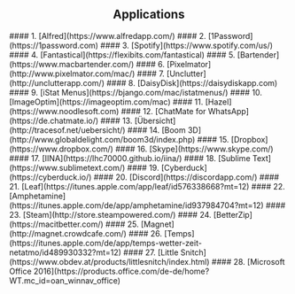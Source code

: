 <h2 align="center">Applications</h2>
#### 1. [Alfred](https://www.alfredapp.com/)
#### 2. [1Password](https://1password.com) 
#### 3. [Spotify](https://www.spotify.com/us/) 
#### 4. [Fantastical](https://flexibits.com/fantastical) 
#### 5. [Bartender](https://www.macbartender.com/) 
#### 6. [Pixelmator](http://www.pixelmator.com/mac/) 
#### 7. [Unclutter](http://unclutterapp.com/) 
#### 8. [DaisyDisk](https://daisydiskapp.com) 
#### 9. [iStat Menus](https://bjango.com/mac/istatmenus/) 
#### 10. [ImageOptim](https://imageoptim.com/mac) 
#### 11. [Hazel](https://www.noodlesoft.com)
#### 12. [ChatMate for WhatsApp](https://de.chatmate.io/)
#### 13. [Übersicht](http://tracesof.net/uebersicht/)
#### 14. [Boom 3D](http://www.globaldelight.com/boom3d/index.php)
#### 15. [Dropbox](https://www.dropbox.com/)
#### 16. [Skype](https://www.skype.com/)
#### 17. [IINA](https://lhc70000.github.io/iina/)
#### 18. [Sublime Text](https://www.sublimetext.com/)
#### 19. [Cyberduck](https://cyberduck.io/)
#### 20. [Discord](https://discordapp.com/)
#### 21. [Leaf](https://itunes.apple.com/app/leaf/id576338668?mt=12)
#### 22. [Amphetamine](https://itunes.apple.com/de/app/amphetamine/id937984704?mt=12)
#### 23. [Steam](http://store.steampowered.com/)
#### 24. [BetterZip](https://macitbetter.com/)
#### 25. [Magnet](http://magnet.crowdcafe.com/)
#### 26. [Temps](https://itunes.apple.com/de/app/temps-wetter-zeit-netatmo/id489930332?mt=12)
#### 27. [Little Snitch](https://www.obdev.at/products/littlesnitch/index.html)
#### 28. [Microsoft Office 2016](https://products.office.com/de-de/home?WT.mc_id=oan_winnav_office)
